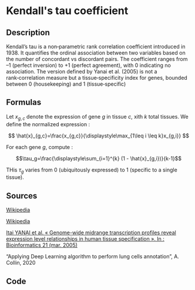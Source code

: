 # Kendall's tau coefficient

## Description 

Kendall’s tau is a non‑parametric rank correlation coefficient introduced in 1938. 
It quantifies the ordinal association between two variables based on the number of concordant vs discordant pairs. 
The coefficient ranges from –1 (perfect inversion) to +1 (perfect agreement), with 0 indicating no association.
The version defined by Yanai et al. (2005) is not a rank‑correlation measure but a tissue‑specificity index for genes, bounded between 0 (housekeeping) and 1 (tissue‑specific)

## Formulas 

Let $x_{g,c}$ denote the expression of gene $g$ in tissue $c$, xith $k$ total tissues. 
We define the normalized expression : 

$$
\hat{x}_{g,c}=\frac{x_{g,c}}{\displaystyle\max_{1\leq i \leq k}x_{g,i}}
$$

For each gene $g$, compute : 

$$\tau_g=\frac{\displaystyle\sum_{i=1}^{k} (1 - \hat{x}_{g,i})}{k-1}$$

THis $\tau_g$ varies from 0 (ubiquitously expressed) to 1 (specific to a single tissue).

## Sources 

[Wikipedia](https://en.wikipedia.org/wiki/Kendall_rank_correlation_coefficient)

[Wikipedia](https://en.wikipedia.org/wiki/Kendall_tau_distance)

[Itai YANAI et al. « Genome-wide midrange transcription profiles reveal expression level relationships in human tissue specification ». In : Bioinformatics 21 (mar. 2005)](https://academic.oup.com/bioinformatics/article/21/5/650/220059)

“Applying Deep Learning algorithm to perform lung cells annotation”, A. Collin, 2020

## Code 


